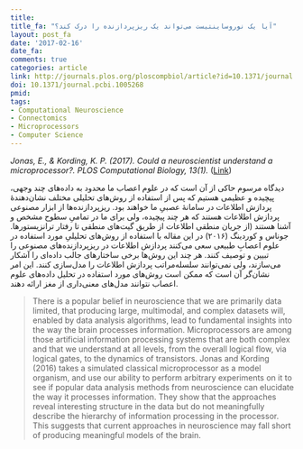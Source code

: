 ```yaml
---
title:
title_fa: "آیا یک نوروساینتیست می‌تواند یک ریزپردازنده را درک کند؟"
layout: post_fa
date: '2017-02-16'
date_fa:
comments: true
categories: article
link: http://journals.plos.org/ploscompbiol/article?id=10.1371/journal.pcbi.1005268
doi: 10.1371/journal.pcbi.1005268
pmid:
tags:
- Computational Neuroscience
- Connectomics
- Microprocessors
- Computer Science
---
```

*Jonas, E., & Kording, K. P. (2017). Could a neuroscientist understand a microprocessor?. PLOS Computational Biology, 13(1).*
([Link](http://journals.plos.org/ploscompbiol/article?id=10.1371/journal.pcbi.1005268))


دیدگاه مرسوم حاکی از آن است که در علوم اعصاب ما محدود به داده‌های چند وجهی، پیچیده و عظیمی هستیم که پس از استفاده از روش‌های تحلیلی مختلف نشان‌دهندهٔ پردازش اطلاعات در سامانهٔ عصبیِ ما خواهند بود. ریزپردازنده‌ها از ابزار مصنوعی پردازش اطلاعات هستند که هر چند پیچیده، ولی برای ما در تمامیِ سطوح مشخص و آشنا هستند (از جریان منطقی اطلاعات از طریق گیت‌های منطقی تا رفتار ترانزیستورها. جوناس و کوردینگ (۲۰۱۶) در این مقاله با استفاده از روش‌های تحلیلیِ مورد استفاده در علوم اعصابِ طبیعی سعی می‌کنند پردازش اطلاعات در ریزپردازنده‌های مصنوعی را تبیین و توصیف کنند. هر چند این روش‌ها برخی ساختارهای جالب داده‌ای را آشکار می‌سازند، ولی نمی‌توانند سلسله‌مراتب پردازش اطلاعات را مدل‌سازی کنند. این امر نشان‌گر آن است که ممکن است روش‌های مورد استفاده در تحلیل داده‌های علوم اعصاب نتوانند مدل‌های معنی‌داری از مغز ارائه دهند.
<!--more-->


>There is a popular belief in neuroscience that we are primarily data limited, that producing large, multimodal, and complex datasets will, enabled by data analysis algorithms, lead to fundamental insights into the way the brain processes information. Microprocessors are among those artificial information processing systems that are both complex and that we understand at all levels, from the overall logical flow, via logical gates, to the dynamics of transistors. Jonas and Kording (2016) takes a simulated classical microprocessor as a model organism, and use our ability to perform arbitrary experiments on it to see if popular data analysis methods from neuroscience can elucidate the way it processes information. They show that the approaches reveal interesting structure in the data but do not meaningfully describe the hierarchy of information processing in the processor. This suggests that current approaches in neuroscience may fall short of producing meaningful models of the brain.
